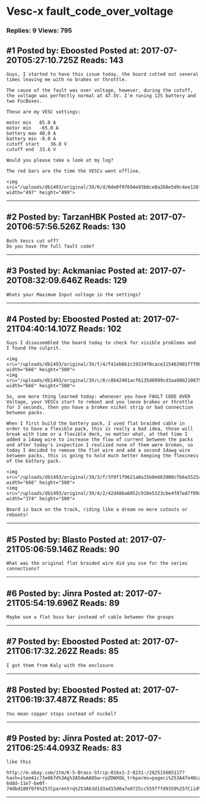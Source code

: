 # Vesc-x fault_code_over_voltage

### Replies: 9 Views: 795

## \#1 Posted by: Eboosted Posted at: 2017-07-20T05:27:10.725Z Reads: 143

```
Guys, I started to have this issue today, the board cutted out several times leaving me with no brakes or throttle.

The cause of the fault was over voltage, however, during the cutoff, the voltage was perfectly normal at 47.5V. I'm runing 12S battery and two FocBoxes.

These are my VESC settings:

motor min	65.0 A
motor min	-65.0 A
battery max	40.0 A
battery min	-8.0 A
cutoff start	36.0 V
cutoff end	33.6 V

Would you please take a look at my log?

The red bars are the time the VESCs went offline.

<img src="/uploads/db1493/original/3X/0/d/0de0f97694e93b8ce8a268e5d9c4ee126f0a4b75.png" width="497" height="499">
```

---
## \#2 Posted by: TarzanHBK Posted at: 2017-07-20T06:57:56.526Z Reads: 130

```
Both Vescs cut off? 
Do you have the full fault code?
```

---
## \#3 Posted by: Ackmaniac Posted at: 2017-07-20T08:32:09.646Z Reads: 129

```
Whats your Maximum Input voltage in the settings?
```

---
## \#4 Posted by: Eboosted Posted at: 2017-07-21T04:40:14.107Z Reads: 102

```
Guys I disassembled the board today to check for visible problems and I found the culprit. 

<img src="/uploads/db1493/original/3X/f/4/f41eb6b1c19334f0cace115463901fff0b77787d.jpg" width="666" height="500">
<img src="/uploads/db1493/original/3X/c/8/c8b42401acf6135d8999cd3aa90b21087577bb74.jpg" width="666" height="500">

So, one more thing learned today: whenever you have FAULT CODE OVER Voltage, your VESCs start to reboot and you loose brakes or throttle for 3 seconds, then you have a broken nickel strip or bad connection between packs. 

When I first build the battery pack, I used flat braided cable in order to have a flexible pack, this is really a bad idea, those will break with time or a flexible deck, no matter what, at that time I added a 14awg wire to increase the flow of current between the packs and after today's inspection I realized none of them were broken, so today I decided to remove the flat wire and add a second 14awg wire between packs, this is going to hold much better keeping the flexiness of the battery pack. 

<img src="/uploads/db1493/original/3X/3/f/3f0f1f9621a0a15b0e663900cfb6a5525a65a68e.jpg" width="666" height="500">
<img src="/uploads/db1493/original/3X/4/2/42d486a6052c918e5323cbe4f87ed7f09a2a04fa.jpg" width="374" height="500">

Board is back on the track, riding like a dream no more cutouts or reboots!
```

---
## \#5 Posted by: Blasto Posted at: 2017-07-21T05:06:59.146Z Reads: 90

```
What was the original flat braided wire did you use for the series connections?
```

---
## \#6 Posted by: Jinra Posted at: 2017-07-21T05:54:19.696Z Reads: 89

```
Maybe use a flat buss bar instead of cable between the groups
```

---
## \#7 Posted by: Eboosted Posted at: 2017-07-21T06:17:32.262Z Reads: 85

```
I got them from Kaly with the enclosure
```

---
## \#8 Posted by: Eboosted Posted at: 2017-07-21T06:19:37.487Z Reads: 85

```
You mean copper stops instead of nickel?
```

---
## \#9 Posted by: Jinra Posted at: 2017-07-21T06:25:44.093Z Reads: 83

```
like this

http://m.ebay.com/itm/K-S-Brass-Strip-016x1-2-8231-/282515605117?hash=item41c73e067d%3Ag%3A5dwAAOSw~rpZOWXO&_trkparms=pageci%253A47e48ca7-6ddd-11e7-be0f-74dbd180f6f6%257Cparentrq%253A63d1d3ad15d0a7e0725cc555fffd9359%257Ciid%253A6
```

---
